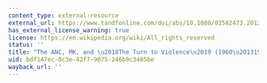 ```yaml
---
content_type: external-resource
external_url: https://www.tandfonline.com/doi/abs/10.1080/02582473.2012.660785
has_external_license_warning: true
license: https://en.wikipedia.org/wiki/All_rights_reserved
status: ''
title: "The ANC, MK, and \u2018The Turn to Violence\u2019 (1960\u20131962)"
uid: bdf147ec-0c3e-42f7-9075-246b9c3485be
wayback_url: ''
---
```

